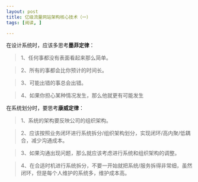 ```yaml
---
layout: post
title: 亿级流量网站架构核心技术（一）
tags: [阅读, ]

---
```


在设计系统时，应该多思考**墨菲定律**：
> 1、任何事都没有表面看起来那么简单。

> 2、所有的事都会比你预计的时间长。

> 3、可能出错的事总会出错。

> 4、如果你担心某种情况发生，那么他就更有可能发生

在系统划分时，要思考**康威定律**：
> 1、系统的架构要反映公司的组织架构。

> 2、应该按照业务闭环进行系统拆分/组织架构划分，实现闭环/高内聚/低耦合，减少沟通成本。

> 3、如果沟通出现问题，那么就应该考虑进行系统和组织架构的调整。

> 4、在合适时机进行系统拆分，不要一开始就把系统/服务拆得非常细，虽然闭环，但是每个人维护的系统多，维护成本高。
